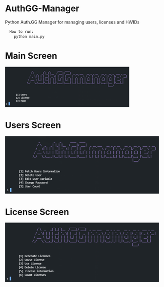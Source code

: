 # AuthGG-Manager
Python Auth.GG Manager for managing users, licenses and HWIDs

```
  How to run:
    python main.py
```

# Main Screen
![Screenshot](unknown.png)

# Users Screen
![Screenshot](users.png)

# License Screen
![Screenshot](licenses.png)

